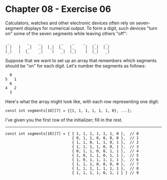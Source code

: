 # Chapter 08 - Exercise 06

Calculators, watches and other electronic devices often rely on seven-segment displays for numerical output. To form a digit, such devices "turn on" some of the seven segments while leaving others "off":

```
 _        _    _         _    _    _    _    _ 
| |   |   _|   _|  |_|  |_   |_     |  |_|  |_|
|_|   |  |_    _|    |   _|  |_|    |  |_|   _|
```

Suppose that we want to set up an array that remembers which segments should be "on" for each digit. Let's number the segments as follows:

```
  0
5   1
  6
4   2
  3
```

Here's what the array might look like, with each row representing one digit:

```
const int segments[10][7] = {{1, 1, 1, 1, 1, 1, 0}, ...};
```

I've given you the first row of the initializer; fill in the rest.

---

```
const int segments[10][7] = { { 1, 1, 1, 1, 1, 1, 0 },  // 0 
                              { 0, 1, 1, 0, 0, 0, 0 },  // 1 
                              { 1, 1, 0, 1, 1, 0, 1 },  // 2 
                              { 1, 1, 1, 1, 0, 0, 1 },  // 3 
                              { 0, 1, 1, 0, 0, 1, 1 },  // 4 
                              { 1, 0, 1, 1, 0, 1, 1 },  // 5 
                              { 1, 0, 1, 1, 1, 1, 1 },  // 6 
                              { 1, 1, 1, 0, 0, 0, 0 },  // 7 
                              { 1, 1, 1, 1, 1, 1, 1 },  // 8 
                              { 1, 1, 1, 1, 0, 1, 1 } } // 9
```
